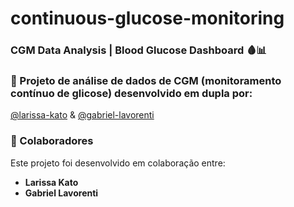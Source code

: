 # continuous-glucose-monitoring
### CGM Data Analysis | Blood Glucose Dashboard 🩸📊

### 📂 Projeto de análise de dados de CGM (monitoramento contínuo de glicose) desenvolvido em dupla por:
[@larissa-kato](https://github.com/larissa-kato) & [@gabriel-lavorenti](https://github.com/gabriel-lavorenti)

### 👥 Colaboradores
Este projeto foi desenvolvido em colaboração entre:
- **Larissa Kato**
- **Gabriel Lavorenti**
